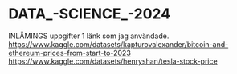 # DATA_-SCIENCE_-2024
INLÄMINGS uppgifter 1
länk som jag användade.
 https://www.kaggle.com/datasets/kapturovalexander/bitcoin-and-ethereum-prices-from-start-to-2023
 https://www.kaggle.com/datasets/henryshan/tesla-stock-price
